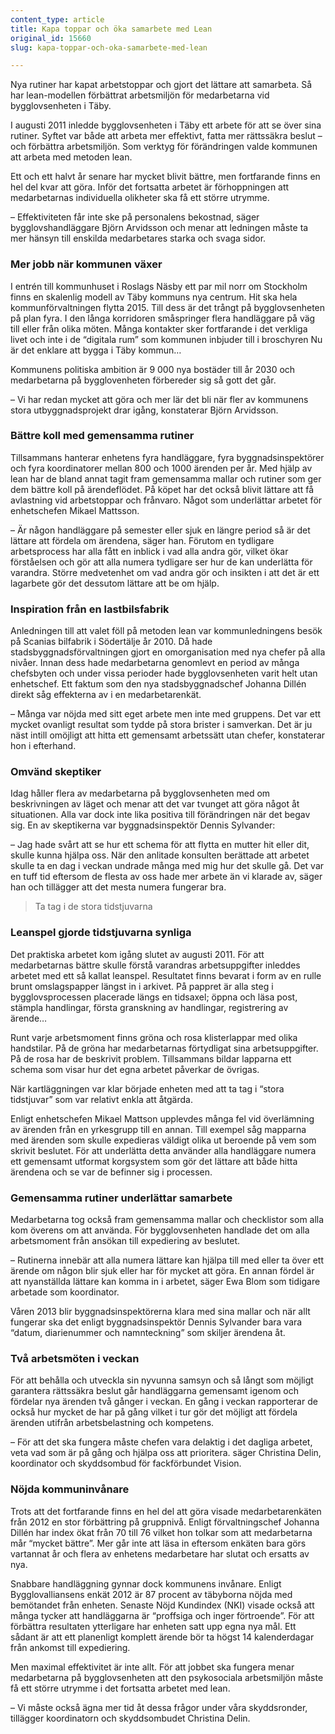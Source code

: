```yaml
---
content_type: article
title: Kapa toppar och öka samarbete med Lean
original_id: 15660
slug: kapa-toppar-och-oka-samarbete-med-lean

---
```


Nya rutiner har kapat arbetstoppar och gjort det lättare att samarbeta. Så har lean-modellen förbättrat arbetsmiljön för medarbetarna vid bygglovsenheten i Täby.

I augusti 2011 inledde bygglovsenheten i Täby ett arbete för att se över sina rutiner. Syftet var både att arbeta mer effektivt, fatta mer rättssäkra beslut – och förbättra arbetsmiljön. Som verktyg för förändringen valde kommunen att arbeta med metoden lean.

Ett och ett halvt år senare har mycket blivit bättre, men fortfarande finns en hel del kvar att göra. Inför det fortsatta arbetet är förhoppningen att medarbetarnas individuella olikheter ska få ett större utrymme.

– Effektiviteten får inte ske på personalens bekostnad, säger bygglovshandläggare Björn Arvidsson och menar att ledningen måste ta mer hänsyn till enskilda medarbetares starka och svaga sidor.

### Mer jobb när kommunen växer

I entrén till kommunhuset i Roslags Näsby ett par mil norr om Stockholm finns en skalenlig modell av Täby kommuns nya centrum. Hit ska hela kommunförvaltningen flytta 2015. Till dess är det trångt på bygglovsenheten på plan fyra. I den långa korridoren småspringer flera handläggare på väg till eller från olika möten. Många kontakter sker fortfarande i det verkliga livet och inte i de “digitala rum” som kommunen inbjuder till i broschyren Nu är det enklare att bygga i Täby kommun…

Kommunens politiska ambition är 9 000 nya bostäder till år 2030 och medarbetarna på bygglovenheten förbereder sig så gott det går.

– Vi har redan mycket att göra och mer lär det bli när fler av kommunens stora utbyggnadsprojekt drar igång, konstaterar Björn Arvidsson.

### Bättre koll med gemensamma rutiner

Tillsammans hanterar enhetens fyra handläggare, fyra byggnadsinspektörer och fyra koordinatorer mellan 800 och 1000 ärenden per år. Med hjälp av lean har de bland annat tagit fram gemensamma mallar och rutiner som ger dem bättre koll på ärendeflödet. På köpet har det också blivit lättare att få avlastning vid arbetstoppar och frånvaro. Något som underlättar arbetet för enhetschefen Mikael Mattsson.

– Är någon handläggare på semester eller sjuk en längre period så är det lättare att fördela om ärendena, säger han. Förutom en tydligare arbetsprocess har alla fått en inblick i vad alla andra gör, vilket ökar förståelsen och gör att alla numera tydligare ser hur de kan underlätta för varandra. Större medvetenhet om vad andra gör och insikten i att det är ett lagarbete gör det dessutom lättare att be om hjälp.

### Inspiration från en lastbilsfabrik

Anledningen till att valet föll på metoden lean var kommunledningens besök på Scanias bilfabrik i Södertälje år 2010. Då hade stadsbyggnadsförvaltningen gjort en omorganisation med nya chefer på alla nivåer. Innan dess hade medarbetarna genomlevt en period av många chefsbyten och under vissa perioder hade bygglovsenheten varit helt utan enhetschef. Ett faktum som den nya stadsbyggnadschef Johanna Dillén direkt såg effekterna av i en medarbetarenkät.

– Många var nöjda med sitt eget arbete men inte med gruppens. Det var ett mycket ovanligt resultat som tydde på stora brister i samverkan. Det är ju näst intill omöjligt att hitta ett gemensamt arbetssätt utan chefer, konstaterar hon i efterhand.

### Omvänd skeptiker

Idag håller flera av medarbetarna på bygglovsenheten med om beskrivningen av läget och menar att det var tvunget att göra något åt situationen. Alla var dock inte lika positiva till förändringen när det begav sig. En av skeptikerna var byggnadsinspektör Dennis Sylvander:

– Jag hade svårt att se hur ett schema för att flytta en mutter hit eller dit, skulle kunna hjälpa oss. När den anlitade konsulten berättade att arbetet skulle ta en dag i veckan undrade många med mig hur det skulle gå. Det var en tuff tid eftersom de flesta av oss hade mer arbete än vi klarade av, säger han och tillägger att det mesta numera fungerar bra.

> Ta tag i de stora tidstjuvarna

### Leanspel gjorde tidstjuvarna synliga

Det praktiska arbetet kom igång slutet av augusti 2011. För att medarbetarnas bättre skulle förstå varandras arbetsuppgifter inleddes arbetet med ett så kallat leanspel. Resultatet finns bevarat i form av en rulle brunt omslagspapper längst in i arkivet. På pappret är alla steg i bygglovsprocessen placerade längs en tidsaxel; öppna och läsa post, stämpla handlingar, första granskning av handlingar, registrering av ärende…

Runt varje arbetsmoment finns gröna och rosa klisterlappar med olika handstilar. På de gröna har medarbetarnas förtydligat sina arbetsuppgifter. På de rosa har de beskrivit problem. Tillsammans bildar lapparna ett schema som visar hur det egna arbetet påverkar de övrigas.

När kartläggningen var klar började enheten med att ta tag i “stora tidstjuvar” som var relativt enkla att åtgärda.

Enligt enhetschefen Mikael Mattson upplevdes många fel vid överlämning av ärenden från en yrkesgrupp till en annan. Till exempel såg mapparna med ärenden som skulle expedieras väldigt olika ut beroende på vem som skrivit beslutet. För att underlätta detta använder alla handläggare numera ett gemensamt utformat korgsystem som gör det lättare att både hitta ärendena och se var de befinner sig i processen.

### Gemensamma rutiner underlättar samarbete

Medarbetarna tog också fram gemensamma mallar och checklistor som alla kom överens om att använda. För bygglovsenheten handlade det om alla arbetsmoment från ansökan till expediering av beslutet.

– Rutinerna innebär att alla numera lättare kan hjälpa till med eller ta över ett ärende om någon blir sjuk eller har för mycket att göra. En annan fördel är att nyanställda lättare kan komma in i arbetet, säger Ewa Blom som tidigare arbetade som koordinator.

Våren 2013 blir byggnadsinspektörerna klara med sina mallar och när allt fungerar ska det enligt byggnadsinspektör Dennis Sylvander bara vara “datum, diarienummer och namnteckning” som skiljer ärendena åt.

### Två arbetsmöten i veckan

För att behålla och utveckla sin nyvunna samsyn och så långt som möjligt garantera rättssäkra beslut går handläggarna gemensamt igenom och fördelar nya ärenden två gånger i veckan. En gång i veckan rapporterar de också hur mycket de har på gång vilket i tur gör det möjligt att fördela ärenden utifrån arbetsbelastning och kompetens.

– För att det ska fungera måste chefen vara delaktig i det dagliga arbetet, veta vad som är på gång och hjälpa oss att prioritera. säger Christina Delin, koordinator och skyddsombud för fackförbundet Vision.

### Nöjda kommuninvånare

Trots att det fortfarande finns en hel del att göra visade medarbetarenkäten från 2012 en stor förbättring på gruppnivå. Enligt förvaltningschef Johanna Dillén har index ökat från 70 till 76 vilket hon tolkar som att medarbetarna mår “mycket bättre”. Mer går inte att läsa in eftersom enkäten bara görs vartannat år och flera av enhetens medarbetare har slutat och ersatts av nya.

Snabbare handläggning gynnar dock kommunens invånare. Enligt Bygglovalliansens enkät 2012 är 87 procent av täbyborna nöjda med bemötandet från enheten. Senaste Nöjd Kundindex (NKI) visade också att många tycker att handläggarna är “proffsiga och inger förtroende”. För att förbättra resultaten ytterligare har enheten satt upp egna nya mål. Ett sådant är att ett planenligt komplett ärende bör ta högst 14 kalenderdagar från ankomst till expediering.

Men maximal effektivitet är inte allt. För att jobbet ska fungera menar medarbetarna på bygglovsenheten att den psykosociala arbetsmiljön måste få ett större utrymme i det fortsatta arbetet med lean.

– Vi måste också ägna mer tid åt dessa frågor under våra skyddsronder, tillägger koordinatorn och skyddsombudet Christina Delin.

